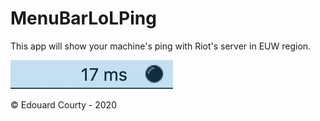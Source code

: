 # MenuBarLoLPing

This app will show your machine's ping with Riot's server in EUW region.

<img src="MenuBarLoLPing.png" alt="MenuBarLoLPing" />

© Edouard Courty - 2020
